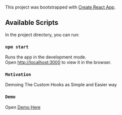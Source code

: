 This project was bootstrapped with [Create React App](https://github.com/facebook/create-react-app).

## Available Scripts

In the project directory, you can run:

### `npm start`

Runs the app in the development mode.<br />
Open [http://localhost:3000](http://localhost:3000) to view it in the browser.

### `Motivation`
Demoing The Custom Hooks as Simple and Easier way


### `Demo`
Open [Demo Here](https://codesandbox.io/s/github/NishithHM/customhook)
